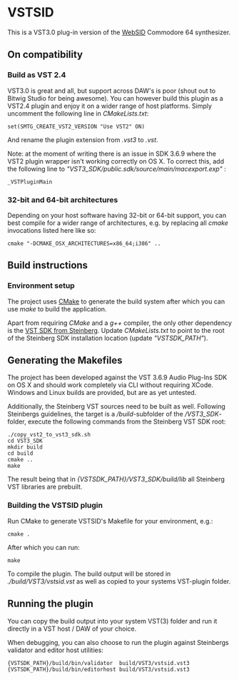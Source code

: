 # VSTSID

This is a VST3.0 plug-in version of the [WebSID](https://www.igorski.nl/experiment/websid) Commodore 64
synthesizer.

## On compatibility

### Build as VST 2.4

VST3.0 is great and all, but support across DAW's is poor (shout out to Bitwig Studio for being awesome).
You can however build this plugin as a VST2.4 plugin and enjoy it on a wider range of host platforms.
Simply uncomment the following line in _CMakeLists.txt_:

    set(SMTG_CREATE_VST2_VERSION "Use VST2" ON)

And rename the plugin extension from _.vst3_ to _.vst_.

Note: at the moment of writing there is an issue in SDK 3.6.9 where the VST2 plugin wrapper isn't working
correctly on OS X. To correct this, add the following line to _"VST3_SDK/public.sdk/source/main/macexport.exp"_ :

    _VSTPluginMain

### 32-bit and 64-bit architectures

Depending on your host software having 32-bit or 64-bit support, you can best compile for a
wider range of architectures, e.g. by replacing all _cmake_ invocations listed here like so:

    cmake "-DCMAKE_OSX_ARCHITECTURES=x86_64;i386" ..

## Build instructions

### Environment setup

The project uses [CMake](https://cmake.org) to generate the build system
after which you can use _make_ to build the application.

Apart from requiring _CMake_ and a _g++_ compiler, the only other dependency is
the [VST SDK from Steinberg](https://www.steinberg.net/en/company/developers.html).
Update _CMakeLists.txt_ to point to the root of the Steinberg SDK installation
location (update _"VSTSDK_PATH"_).

## Generating the Makefiles

The project has been developed against the VST 3.6.9 Audio Plug-Ins SDK on OS X and should
work completely via CLI without requiring XCode. Windows and Linux builds are provided, but are as
yet untested.

Additionally, the Steinberg VST sources need to be built as well. Following
Steinbergs guidelines, the target is a _/build_-subfolder of the _/VST3_SDK_-folder, execute
the following commands from the Steinberg VST SDK root:

    ./copy_vst2_to_vst3_sdk.sh
    cd VST3_SDK
    mkdir build
    cd build
    cmake ..
    make

The result being that in _{VSTSDK_PATH}/VST3_SDK/build/lib_ all
Steinberg VST libraries are prebuilt.

### Building the VSTSID plugin

Run CMake to generate VSTSID's Makefile for your environment, e.g.:

    cmake .

After which you can run:

    make

To compile the plugin. The build output will be stored in _./build/VST3/vstsid.vst_
as well as copied to your systems VST-plugin folder.

## Running the plugin

You can copy the build output into your system VST(3) folder and run it directly in a
VST host / DAW of your choice.

When debugging, you can also choose to run the plugin against Steinbergs validator
and editor host utilities:

    {VSTSDK_PATH}/build/bin/validator  build/VST3/vstsid.vst3
    {VSTSDK_PATH}/build/bin/editorhost build/VST3/vstsid.vst3
